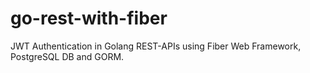 # go-rest-with-fiber
JWT Authentication in Golang REST-APIs using Fiber Web Framework, PostgreSQL DB and GORM.
